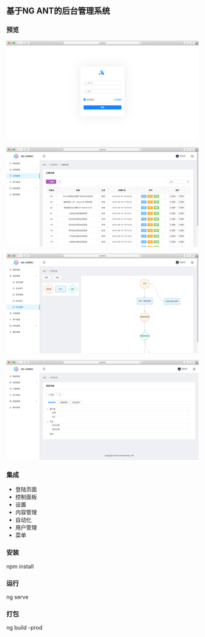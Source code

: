 ## 基于NG ANT的后台管理系统

### 预览
![Image text](https://github.com/vipmadu/ant-admin/raw/master/src/assets/demo/login.png)

![Image text](https://github.com/vipmadu/ant-admin/raw/master/src/assets/demo/news.png)

![Image text](https://github.com/vipmadu/ant-admin/raw/master/src/assets/demo/auto.png)

![Image text](https://github.com/vipmadu/ant-admin/raw/master/src/assets/demo/menu.png)


### 集成
* 登陆页面
* 控制面板
* 设置
* 内容管理
* 自动化
* 用户管理
* 菜单


### 安装
npm install

### 运行
ng serve

### 打包
ng build -prod
